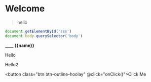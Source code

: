 # Welcome

> hello

```javascript
document.getElementById('sss')
document.body.querySelector('body')
```

<strong>____ {{name}}</strong>

<hello text="xxxb" channel="hoolay">Hello</hello>

<o-button text="abc" channel="danger">Hello2</o-button>

<button class="btn btn-outline-hoolay" @click="onClick()">Click Me</button>

<script>
  import OButton from 'src/components/Button.vue';
  import Hello from '../components/Button.vue';

  export default {
    data() {
        return {
            name: 'HOME4',
        }
    },
    methods: {
      onClick() {
        alert('click')
      }
    },
    components: {
      OButton,
      Hello
    }
  }
</script>